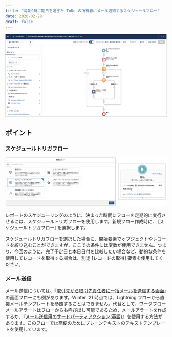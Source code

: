 ```yaml
---
title: "毎朝9時に期日を過ぎた ToDo の所有者にメール通知するスケジュールフロー"
date: 2020-02-28
draft: false
---
```


![](scheduled_task_email_reminder_screenshot.png)

## ポイント
### スケジュールトリガフロー
![](scheduled_flow.png)

レポートのスケジューリングのように、決まった時間にフローを定期的に実行させるには、スケジュールトリガフローを使用します。新規フロー作成時に、 [スケジュールトリガフロー] を選択します。

スケジュールトリガフローを選択した場合に、開始要素でオブジェクトやレコードを絞り込むことができますが、ここでの条件には変数が使用できません。つまり、今回のように、完了予定日と本日日付を比較したい場合など、動的な条件を使用してレコードを取得する場合は、別途 [レコードの取得] 要素を使用してください。

### メール送信
メール送信については、『[取引先から取引先責任者に一括メールを送信する画面](../mass-email-to-contacts-screen)』の画面フローにも例があります。Winter '21 時点では、Lightning フローから直接メールテンプレートを参照することはできません。代替として、ワークフローメールアラートはフローからも呼び出し可能であるため、メールアラートを作成するか、『[メール送信用のサードパーティアクション(英語)](https://unofficialsf.com/send-better-email-flow-action/)』を使用する方法があります。このフローでは簡便のためにプレーンテキストのテキストテンプレートを使用しています。